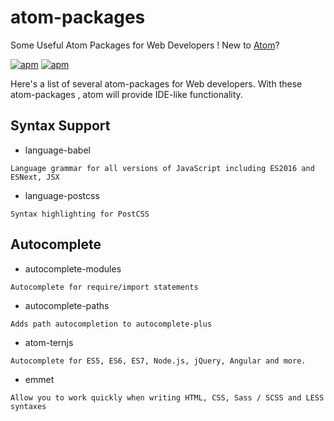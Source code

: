 # atom-packages
Some Useful Atom Packages for Web Developers ! New to [Atom](https://atom.io/)?

[![apm](https://img.shields.io/badge/atom-v1.11.2-green.svg)](http://atom.io/)
[![apm](https://img.shields.io/badge/license-CC%20BY%204.0-blue.svg)](https://creativecommons.org/licenses/by/4.0/)

Here's a list of several atom-packages for Web developers. With these atom-packages , atom will provide IDE-like functionality.

## Syntax Support
* language-babel
```
Language grammar for all versions of JavaScript including ES2016 and ESNext, JSX
```
* language-postcss
```
Syntax highlighting for PostCSS
```

## Autocomplete
* autocomplete-modules
```
Autocomplete for require/import statements
```
* autocomplete-paths
```
Adds path autocompletion to autocomplete-plus
```
* atom-ternjs
```
Autocomplete for ES5, ES6, ES7, Node.js, jQuery, Angular and more.
```
* emmet
```
Allow you to work quickly when writing HTML, CSS, Sass / SCSS and LESS syntaxes
```

